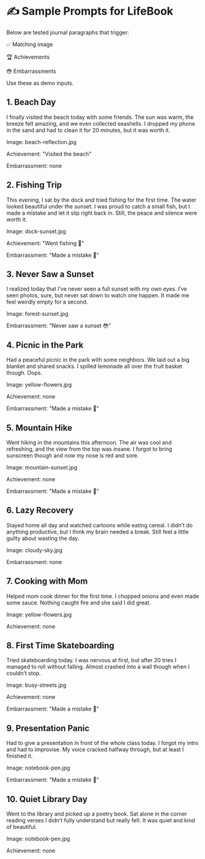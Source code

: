 # ✍️ Sample Prompts for LifeBook

Below are tested journal paragraphs that trigger:

✅ Matching image

🏆 Achievements

😳 Embarrassments

Use these as demo inputs.

## 1. Beach Day

I finally visited the beach today with some friends. The sun was warm, the breeze felt amazing, and we even collected seashells. I dropped my phone in the sand and had to clean it for 20 minutes, but it was worth it.

Image: beach-reflection.jpg

Achievement: "Visited the beach"

Embarrassment: none

## 2. Fishing Trip

This evening, I sat by the dock and tried fishing for the first time. The water looked beautiful under the sunset. I was proud to catch a small fish, but I made a mistake and let it slip right back in. Still, the peace and silence were worth it.

Image: dock-sunset.jpg

Achievement: "Went fishing 🎣"

Embarrassment: "Made a mistake 😬"

## 3. Never Saw a Sunset

I realized today that I’ve never seen a full sunset with my own eyes. I’ve seen photos, sure, but never sat down to watch one happen. It made me feel weirdly empty for a second.

Image: forest-sunset.jpg

Embarrassment: "Never saw a sunset 😳"

## 4. Picnic in the Park

Had a peaceful picnic in the park with some neighbors. We laid out a big blanket and shared snacks. I spilled lemonade all over the fruit basket though. Oops.

Image: yellow-flowers.jpg

Achievement: none

Embarrassment: "Made a mistake 😬"

## 5. Mountain Hike

Went hiking in the mountains this afternoon. The air was cool and refreshing, and the view from the top was insane. I forgot to bring sunscreen though and now my nose is red and sore.

Image: mountain-sunset.jpg

Achievement: none

Embarrassment: "Made a mistake 😬"

## 6. Lazy Recovery

Stayed home all day and watched cartoons while eating cereal. I didn’t do anything productive, but I think my brain needed a break. Still feel a little guilty about wasting the day.

Image: cloudy-sky.jpg

Embarrassment: none

## 7. Cooking with Mom

Helped mom cook dinner for the first time. I chopped onions and even made some sauce. Nothing caught fire and she said I did great.

Image: yellow-flowers.jpg

Achievement: none

## 8. First Time Skateboarding

Tried skateboarding today. I was nervous at first, but after 20 tries I managed to roll without falling. Almost crashed into a wall though when I couldn’t stop.

Image: busy-streets.jpg

Achievement: none

Embarrassment: "Made a mistake 😬"

## 9. Presentation Panic

Had to give a presentation in front of the whole class today. I forgot my intro and had to improvise. My voice cracked halfway through, but at least I finished it.

Image: notebook-pen.jpg

Embarrassment: "Made a mistake 😬"

## 10. Quiet Library Day

Went to the library and picked up a poetry book. Sat alone in the corner reading verses I didn’t fully understand but really felt. It was quiet and kind of beautiful.

Image: notebook-pen.jpg

Achievement: none
